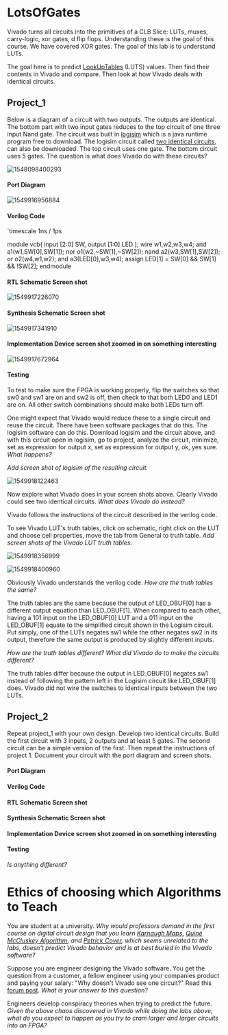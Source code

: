 # LotsOfGates
Vivado turns all circuits into the primitives of a CLB Slice: LUTs, muxes, carry-logic, xor gates, d flip flops. Understanding these is the goal of this course. We have covered XOR gates.  The goal of this lab is to understand LUTs. 

The goal here is to predict [LookUpTables](https://en.wikipedia.org/wiki/Lookup_table) (LUTS) values.
Then find their contents in Vivado and compare.
Then look at how Vivado deals with identical circuits. 

## Project_1

Below is a diagram of a circuit with two outputs. The outputs are identical. The bottom part with two input gates reduces to the top circuit of one three input Nand gate. The circuit was built in  [logisim](https://sourceforge.net/projects/circuit/) which is a java runtime program free to download. The logisim circuit called [two identical circuits](https://github.com/ENES-246DigitalElectronics/ENES246/blob/master/-4LotsOfGates/TwoIdenticalCircuits.circ), can also be downloaded.  The top circuit uses one gate. The bottom circuit uses 5 gates.  The question is what does Vivado do with these circuits?

![1548098400293](1548098400293.png)

#### Port Diagram

![1549916956884](1549916956884.png)

#### Verilog Code

`timescale 1ns / 1ps   

module vcb(
   input  [2:0] SW,
   output [1:0] LED
   );
   wire w1,w2,w3,w4;
   and a1(w1,SW[0],SW[1]);
   nor  o1(w2,~SW[1],~SW[2]);
   nand a2(w3,SW[1],SW[2]);
   or   o2(w4,w1,w2);
   and  a3(LED[0],w3,w4);
   assign LED[1] = SW[0] && SW[1] && !SW[2];
endmodule

#### RTL Schematic Screen shot

![1549917226070](1549917226070.png)

#### Synthesis Schematic Screen shot

![1549917341910](1549917341910.png)

#### Implementation Device screen shot zoomed in on something interesting

![1549917672964](1549917672964.png)

#### Testing

To test to make sure the FPGA is working properly, flip the switches so that sw0 and sw1 are on and sw2 is off, then check to that both LED0 and LED1 are on. All other switch combinations should make both LEDs turn off.



One might expect that Vivado would reduce these to a single circuit and reuse the circuit. There have been software packages that do this.  The logisim software can do this. Download logisim and the circuit above, and with this circuit open in logisim, go to project, analyze the circuit, minimize, set as expression for output x, set as expression for output y, ok, yes sure. *What happens?*

*Add screen shot of logisim of the resulting circuit.*  

![1549918122463](1549918122463.png)

Now explore what Vivado does in your screen shots above. Clearly Vivado could see two identical circuits. *What does Vivado do instead?*

Vivado follows the instructions of the circuit described in the verilog code.

To see Vivado LUT's truth tables, click on schematic, right click on the LUT and choose cell properties, move the tab from General to truth table. *Add screen shots of the Vivado LUT truth tables.* 

![1549918356999](1549918356999.png)

![1549918400960](1549918400960.png)

Obviously Vivado understands the verilog code. *How are the truth tables the same?* 

The truth tables are the same because the output of LED_OBUF[0]  has a different output equation than LED_OBUF[1]. When compared to each other, having a 101 input on the LED_OBUF[0] LUT and a 011 input on the LED_OBUF[1] equate to the simplified circuit shown in the Logisim circuit. Put simply, one of the LUTs negates sw1 while the other negates sw2 in its output, therefore the same output is produced by slightly different inputs.

*How are the truth tables different? What did Vivado do to make the circuits different?* 

The truth tables differ because the output in LED_OBUF[0] negates sw1 instead of following the pattern left in the Logisim circuit like LED_OBUF[1] does. Vivado did not wire the switches to identical inputs between the two LUTs.

## Project_2

Repeat project_1 with your own design. Develop two identical circuits. Build the first circuit with 3 inputs, 2 outputs and at least 5 gates. The second circuit can be a simple version of the first.  Then repeat the instructions of project 1.  Document your circuit with the port diagram and screen shots. 

#### Port Diagram



#### Verilog Code

#### RTL Schematic Screen shot

#### Synthesis Schematic Screen shot

#### Implementation Device screen shot zoomed in on something interesting

#### Testing

*Is anything different?* 

# Ethics of choosing which Algorithms to Teach

You are student at a university. *Why would professors demand in the first course on digital circuit design that you learn  [Karnaugh Maps,](https://en.wikipedia.org/wiki/Karnaugh_map)  [Quine McCluskey Algorithm](https://en.wikipedia.org/wiki/Quine%E2%80%93McCluskey_algorithm), and  [Petrick Cover](https://en.wikipedia.org/wiki/Petrick%27s_method), which seems unrelated to the labs, doesn't predict Vivado behavior and is at best buried in the Vivado software?*

Suppose you are engineer designing the Vivado software. You get the question from a customer, a fellow engineer using your companies product and paying your salary: "Why doesn't Vivado see one circuit?" Read this [forum post](https://forums.xilinx.com/t5/Synthesis/Question-about-LUT-usage-in-a-very-very-simple-combinatorial/td-p/221143).  *What is your answer to this question?*

Engineers develop conspiracy theories when trying to predict the future. *Given the above chaos discovered in Vivado while doing the labs above, what do you expect to happen as you try to cram larger and larger circuits into an FPGA?* 

